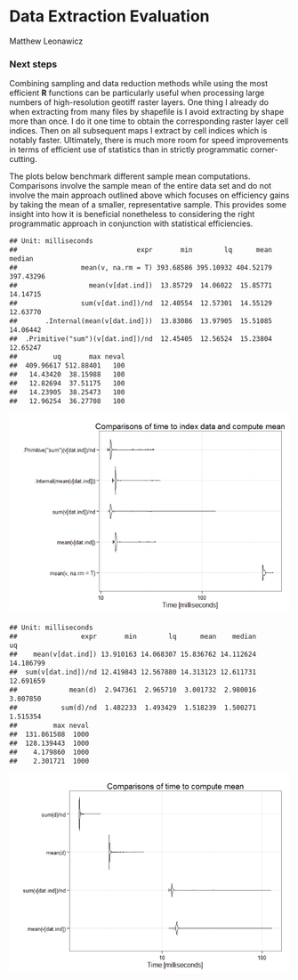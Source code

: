 # Data Extraction Evaluation
Matthew Leonawicz  



### Next steps

Combining sampling and data reduction methods while using the most efficient **R** functions can be particularly useful when processing large numbers of high-resolution geotiff raster layers.
One thing I already do when extracting from many files by shapefile is I avoid extracting by shape more than once.
I do it one time to obtain the corresponding raster layer cell indices.
Then on all subsequent maps I extract by cell indices which is notably faster.
Ultimately, there is much more room for speed improvements in terms of efficient use of statistics than in strictly programmatic corner-cutting.

The plots below benchmark different sample mean computations.
Comparisons involve the sample mean of the entire data set and do not involve the main approach outlined above which focuses on efficiency gains by taking the mean of a smaller, representative sample.
This provides some insight into how it is beneficial nonetheless to considering the right programmatic approach in conjunction with statistical efficiencies.


```
## Unit: milliseconds
##                              expr       min        lq      mean    median
##                mean(v, na.rm = T) 393.68586 395.10932 404.52179 397.43296
##                  mean(v[dat.ind])  13.85729  14.06022  15.85771  14.14715
##                sum(v[dat.ind])/nd  12.40554  12.57301  14.55129  12.63770
##       .Internal(mean(v[dat.ind]))  13.83086  13.97905  15.51085  14.06442
##  .Primitive("sum")(v[dat.ind])/nd  12.45405  12.56524  15.23804  12.65247
##         uq       max neval
##  409.96617 512.88401   100
##   14.43420  38.15988   100
##   12.82694  37.51175   100
##   14.23905  38.25473   100
##   12.96254  36.27708   100
```

![](eval_next_files/figure-html/benchmarks1-1.png) 


```
## Unit: milliseconds
##                expr       min        lq      mean    median        uq
##    mean(v[dat.ind]) 13.910163 14.068307 15.836762 14.112624 14.186799
##  sum(v[dat.ind])/nd 12.419843 12.567880 14.313123 12.611731 12.691659
##             mean(d)  2.947361  2.965710  3.001732  2.980016  3.007850
##           sum(d)/nd  1.482233  1.493429  1.518239  1.500271  1.515354
##         max neval
##  131.861508  1000
##  128.139443  1000
##    4.179860  1000
##    2.301721  1000
```

![](eval_next_files/figure-html/benchmarks2-1.png) 

